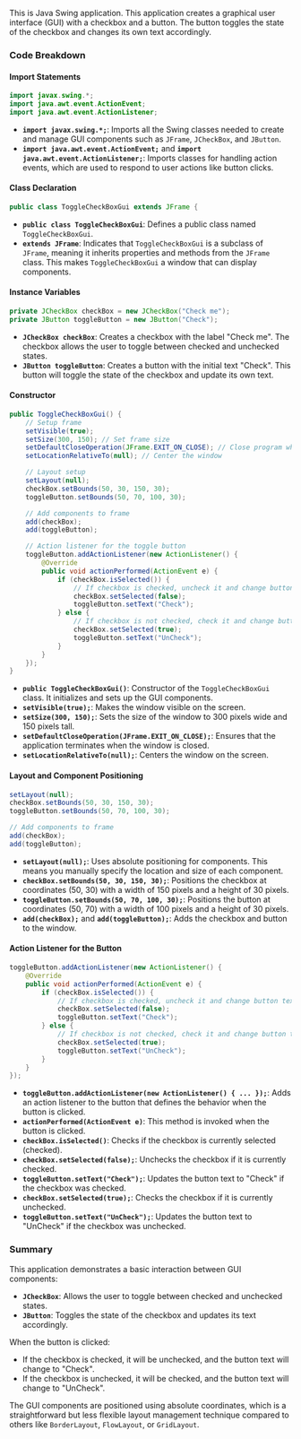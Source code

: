 This is Java Swing application. This application creates a graphical user interface (GUI) with a checkbox and a button. The button toggles the state of the checkbox and changes its own text accordingly.

### Code Breakdown

#### Import Statements

```java
import javax.swing.*;
import java.awt.event.ActionEvent;
import java.awt.event.ActionListener;
```

- **`import javax.swing.*;`**: Imports all the Swing classes needed to create and manage GUI components such as `JFrame`, `JCheckBox`, and `JButton`.
- **`import java.awt.event.ActionEvent;`** and **`import java.awt.event.ActionListener;`**: Imports classes for handling action events, which are used to respond to user actions like button clicks.

#### Class Declaration

```java
public class ToggleCheckBoxGui extends JFrame {
```

- **`public class ToggleCheckBoxGui`**: Defines a public class named `ToggleCheckBoxGui`.
- **`extends JFrame`**: Indicates that `ToggleCheckBoxGui` is a subclass of `JFrame`, meaning it inherits properties and methods from the `JFrame` class. This makes `ToggleCheckBoxGui` a window that can display components.

#### Instance Variables

```java
private JCheckBox checkBox = new JCheckBox("Check me");
private JButton toggleButton = new JButton("Check");
```

- **`JCheckBox checkBox`**: Creates a checkbox with the label "Check me". The checkbox allows the user to toggle between checked and unchecked states.
- **`JButton toggleButton`**: Creates a button with the initial text "Check". This button will toggle the state of the checkbox and update its own text.

#### Constructor

```java
public ToggleCheckBoxGui() {
    // Setup frame
    setVisible(true);
    setSize(300, 150); // Set frame size
    setDefaultCloseOperation(JFrame.EXIT_ON_CLOSE); // Close program when window is closed
    setLocationRelativeTo(null); // Center the window

    // Layout setup
    setLayout(null);
    checkBox.setBounds(50, 30, 150, 30);
    toggleButton.setBounds(50, 70, 100, 30);

    // Add components to frame
    add(checkBox);
    add(toggleButton);

    // Action listener for the toggle button
    toggleButton.addActionListener(new ActionListener() {
        @Override
        public void actionPerformed(ActionEvent e) {
            if (checkBox.isSelected()) {
                // If checkbox is checked, uncheck it and change button text to "Check"
                checkBox.setSelected(false);
                toggleButton.setText("Check");
            } else {
                // If checkbox is not checked, check it and change button text to "UnCheck"
                checkBox.setSelected(true);
                toggleButton.setText("UnCheck");
            }
        }
    });
}
```

- **`public ToggleCheckBoxGui()`**: Constructor of the `ToggleCheckBoxGui` class. It initializes and sets up the GUI components.
- **`setVisible(true);`**: Makes the window visible on the screen.
- **`setSize(300, 150);`**: Sets the size of the window to 300 pixels wide and 150 pixels tall.
- **`setDefaultCloseOperation(JFrame.EXIT_ON_CLOSE);`**: Ensures that the application terminates when the window is closed.
- **`setLocationRelativeTo(null);`**: Centers the window on the screen.

#### Layout and Component Positioning

```java
setLayout(null);
checkBox.setBounds(50, 30, 150, 30);
toggleButton.setBounds(50, 70, 100, 30);

// Add components to frame
add(checkBox);
add(toggleButton);
```

- **`setLayout(null);`**: Uses absolute positioning for components. This means you manually specify the location and size of each component.
- **`checkBox.setBounds(50, 30, 150, 30);`**: Positions the checkbox at coordinates (50, 30) with a width of 150 pixels and a height of 30 pixels.
- **`toggleButton.setBounds(50, 70, 100, 30);`**: Positions the button at coordinates (50, 70) with a width of 100 pixels and a height of 30 pixels.
- **`add(checkBox);`** and **`add(toggleButton);`**: Adds the checkbox and button to the window.

#### Action Listener for the Button

```java
toggleButton.addActionListener(new ActionListener() {
    @Override
    public void actionPerformed(ActionEvent e) {
        if (checkBox.isSelected()) {
            // If checkbox is checked, uncheck it and change button text to "Check"
            checkBox.setSelected(false);
            toggleButton.setText("Check");
        } else {
            // If checkbox is not checked, check it and change button text to "UnCheck"
            checkBox.setSelected(true);
            toggleButton.setText("UnCheck");
        }
    }
});
```

- **`toggleButton.addActionListener(new ActionListener() { ... });`**: Adds an action listener to the button that defines the behavior when the button is clicked.
- **`actionPerformed(ActionEvent e)`**: This method is invoked when the button is clicked.
- **`checkBox.isSelected()`**: Checks if the checkbox is currently selected (checked).
- **`checkBox.setSelected(false);`**: Unchecks the checkbox if it is currently checked.
- **`toggleButton.setText("Check");`**: Updates the button text to "Check" if the checkbox was checked.
- **`checkBox.setSelected(true);`**: Checks the checkbox if it is currently unchecked.
- **`toggleButton.setText("UnCheck");`**: Updates the button text to "UnCheck" if the checkbox was unchecked.

### Summary

This application demonstrates a basic interaction between GUI components:
- **`JCheckBox`**: Allows the user to toggle between checked and unchecked states.
- **`JButton`**: Toggles the state of the checkbox and updates its text accordingly.

When the button is clicked:
- If the checkbox is checked, it will be unchecked, and the button text will change to "Check".
- If the checkbox is unchecked, it will be checked, and the button text will change to "UnCheck".

The GUI components are positioned using absolute coordinates, which is a straightforward but less flexible layout management technique compared to others like `BorderLayout`, `FlowLayout`, or `GridLayout`.